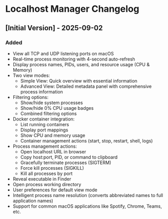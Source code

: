 # Localhost Manager Changelog

## [Initial Version] - 2025-09-02

### Added
- View all TCP and UDP listening ports on macOS
- Real-time process monitoring with 4-second auto-refresh
- Display process names, PIDs, users, and resource usage (CPU & Memory)
- Two view modes:
  - Simple View: Quick overview with essential information
  - Advanced View: Detailed metadata panel with comprehensive process information
- Filtering options:
  - Show/hide system processes
  - Show/hide 0% CPU usage badges
  - Combined filtering options
- Docker container integration:
  - List running containers
  - Display port mappings
  - Show CPU and memory usage
  - Container management actions (start, stop, restart, shell, logs)
- Process management actions:
  - Open localhost URL in browser
  - Copy host:port, PID, or command to clipboard
  - Gracefully terminate processes (SIGTERM)
  - Force kill processes (SIGKILL)
  - Kill all processes by port
- Reveal executable in Finder
- Open process working directory
- User preferences for default view mode
- Intelligent process name resolution (converts abbreviated names to full application names)
- Support for common macOS applications like Spotify, Chrome, Teams, etc.